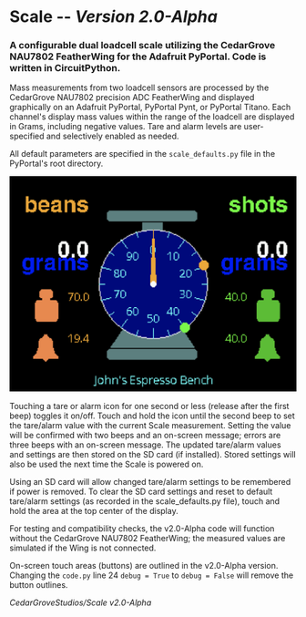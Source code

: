 # Scale -- _Version 2.0-Alpha_

### A configurable dual loadcell scale utilizing the CedarGrove NAU7802 FeatherWing for the Adafruit PyPortal. Code is written in CircuitPython.

Mass measurements from two loadcell sensors are processed by the CedarGrove NAU7802 precision ADC FeatherWing and displayed graphically on an Adafruit PyPortal, PyPortal Pynt, or PyPortal Titano. Each channel's display mass values within the range of the loadcell are displayed in Grams, including negative values. Tare and alarm levels are user-specified and selectively enabled as needed.

All default parameters are specified in the `scale_defaults.py` file in the PyPortal's root directory.

![Project Composite Photo](https://github.com/CedarGroveStudios/Scale/blob/main/photos_and_graphics/johns_scale.png)

Touching a tare or alarm icon for one second or less (release after the first beep) toggles it on/off. Touch and hold the icon until the second beep to set the tare/alarm value with the current Scale measurement. Setting the value will be confirmed with two beeps and an on-screen message; errors are three beeps with an on-screen message. The updated tare/alarm values and settings are then stored on the SD card (if installed). Stored settings will also be used the next time the Scale is powered on.

Using an SD card will allow changed tare/alarm settings to be remembered if power is removed. To clear the SD card settings and reset to default tare/alarm settings (as recorded in the scale_defaults.py file), touch and hold the area at the top center of the display.

For testing and compatibility checks, the v2.0-Alpha code will function without the CedarGrove NAU7802 FeatherWing; the measured values are simulated if the Wing is not connected.

On-screen touch areas (buttons) are outlined in the v2.0-Alpha version. Changing the `code.py` line 24 `debug = True` to `debug = False` will remove the button outlines.


_CedarGroveStudios/Scale v2.0-Alpha_
